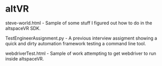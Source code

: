 # altVR

steve-world.html - Sample of some stuff I figured out how to do in the altspaceVR SDK.

TestEngineerAssignment.py - A previous interview assigment showing a quick and dirty automation framework testing a command line tool.

webdriverTest.html - Sample of work attempting to get webdriver to run inside altspaceVR.